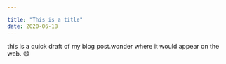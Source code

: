 ```yaml
---

title: "This is a title"
date: 2020-06-18
---
```

this is a quick draft of my blog post.wonder where it would appear on the web. :smile:
